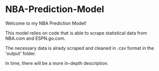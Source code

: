 # NBA-Prediction-Model
Welcome to my NBA Prediction Model!

This model relies on code that is able to scrape statistical data from NBA.com and ESPN.go.com.

The necessary data is alrady scraped and cleaned in .csv format in the 'output' folder.

In time, there will be a more in-depth description.
